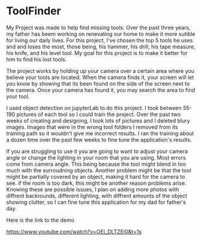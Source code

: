 # ToolFinder

My Project was made to help find missing tools. Over the past three years, my father has beem working on renevating our home to make it more sutible for living our daily lives. For this project, I've chosen the top 5 tools he uses and and loses the most, those being, his hammer, his drill, his tape measure, his knife, and his level tool. My goal for this project is to make it better for him to find his lost tools.

The project works by holding up your camera over a certain area where you believe your tools are located. When the camera finds it, your screen will let you know by showing that its been found on the side of the screen next to the camera. Once your camera has found it, you may search the area to find your tool.

I used object detection on jupyterLab to do this project. I took between 55-190 pictures of each tool so I could train the project. Over the past two weeks of creating and designing, I took lots of pictures and I deleted blury images. Images that were in the wrong tool folders I removed from its training path so it wouldn't give me incorrect results. I ran the training about a dozen time over the past few weeks to fine tune the application's results. 

If you are struggling to use it you are going to want to adjust your camera angle or change the lighting in your room that you are using. Most errors come from camera angle. This being because the tool might blend in too much with the surroudning objects. Another problem might be that the tool might be partially covered by an object, making it hard for the camera to see. if the room is too dark, this might be another reason problems arise. Knowing these are possible issues, I plan on adding more photos with diffrent backrounds, different lighting, with diffrent amounts of the object showing clutter, so I can fine tune this application for my dad for father's day.

Here is the link to the demo

https://www.youtube.com/watch?v=OEl_DLTZEi0&t=1s

